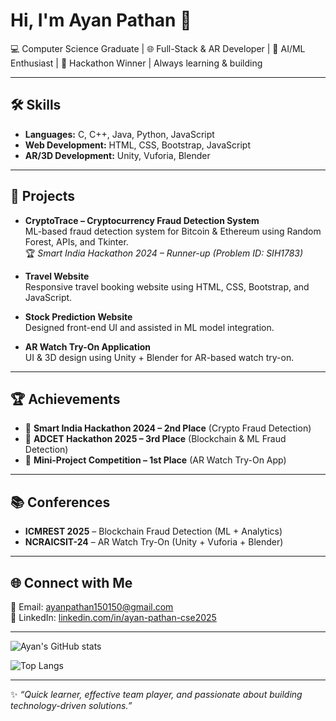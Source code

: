 # Hi, I'm Ayan Pathan 👋

💻 Computer Science Graduate | 🌐 Full-Stack & AR Developer | 🤖 AI/ML Enthusiast | 🚀 Hackathon Winner | Always learning & building  

---

## 🛠 Skills
- **Languages:** C, C++, Java, Python, JavaScript  
- **Web Development:** HTML, CSS, Bootstrap, JavaScript  
- **AR/3D Development:** Unity, Vuforia, Blender  

---

## 📂 Projects
- **CryptoTrace – Cryptocurrency Fraud Detection System**  
  ML-based fraud detection system for Bitcoin & Ethereum using Random Forest, APIs, and Tkinter.  
  🏆 *Smart India Hackathon 2024 – Runner-up (Problem ID: SIH1783)*  

- **Travel Website**  
  Responsive travel booking website using HTML, CSS, Bootstrap, and JavaScript.  

- **Stock Prediction Website**  
  Designed front-end UI and assisted in ML model integration.  

- **AR Watch Try-On Application**  
  UI & 3D design using Unity + Blender for AR-based watch try-on.  

---

## 🏆 Achievements
- 🥈 **Smart India Hackathon 2024 – 2nd Place** (Crypto Fraud Detection)  
- 🥉 **ADCET Hackathon 2025 – 3rd Place** (Blockchain & ML Fraud Detection)  
- 🥇 **Mini-Project Competition – 1st Place** (AR Watch Try-On App)  

---

## 📚 Conferences
- **ICMREST 2025** – Blockchain Fraud Detection (ML + Analytics)  
- **NCRAICSIT-24** – AR Watch Try-On (Unity + Vuforia + Blender)  

---

## 🌐 Connect with Me
📧 Email: [ayanpathan150150@gmail.com](mailto:ayanpathan150150@gmail.com)  
🔗 LinkedIn: [linkedin.com/in/ayan-pathan-cse2025](https://www.linkedin.com/in/ayan-pathan-cse2025)  

---

![Ayan's GitHub stats](https://github-readme-stats.vercel.app/api?username=ayanpathan150150&show_icons=true&theme=radical)  

![Top Langs](https://github-readme-stats.vercel.app/api/top-langs/?username=ayanpathan150150&layout=compact&theme=radical)  

---

✨ *“Quick learner, effective team player, and passionate about building technology-driven solutions.”*

